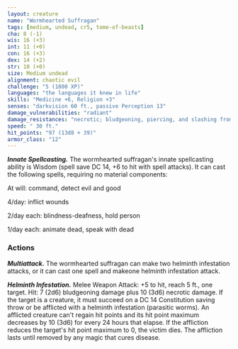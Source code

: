```yaml
---
layout: creature
name: "Wormhearted Suffragan"
tags: [medium, undead, cr5, tome-of-beasts]
cha: 8 (-1)
wis: 16 (+3)
int: 11 (+0)
con: 16 (+3)
dex: 14 (+2)
str: 10 (+0)
size: Medium undead
alignment: chaotic evil
challenge: "5 (1800 XP)"
languages: "the languages it knew in life"
skills: "Medicine +6, Religion +3"
senses: "darkvision 60 ft., passive Perception 13"
damage_vulnerabilities: "radiant"
damage_resistances: "necrotic; bludgeoning, piercing, and slashing from nonmagical weapons"
speed: " 30 ft."
hit_points: "97 (13d8 + 39)"
armor_class: "12"
---
```


***Innate Spellcasting.*** The wormhearted suffragan's innate spellcasting ability is Wisdom (spell save DC 14, +6 to hit with spell attacks). It can cast the following spells, requiring no material components:

At will: command, detect evil and good

4/day: inflict wounds

2/day each: blindness-deafness, hold person

1/day each: animate dead, speak with dead

### Actions

***Multiattack.*** The wormhearted suffragan can make two helminth infestation attacks, or it can cast one spell and makeone helminth infestation attack.

***Helminth Infestation.*** Melee Weapon Attack: +5 to hit, reach 5 ft., one target. Hit: 7 (2d6) bludgeoning damage plus 10 (3d6) necrotic damage. If the target is a creature, it must succeed on a DC 14 Constitution saving throw or be afflicted with a helminth infestation (parasitic worms). An afflicted creature can't regain hit points and its hit point maximum decreases by 10 (3d6) for every 24 hours that elapse. If the affliction reduces the target's hit point maximum to 0, the victim dies. The affliction lasts until removed by any magic that cures disease.

